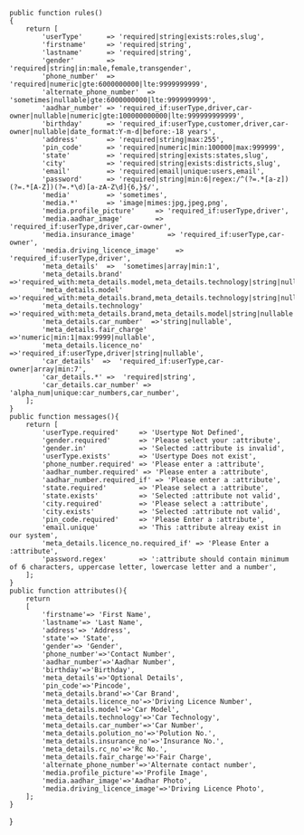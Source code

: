     public function rules()
    {
        return [
            'userType'      => 'required|string|exists:roles,slug',
            'firstname'     => 'required|string',
            'lastname'      => 'required|string',
            'gender'        => 'required|string|in:male,female,transgender',
            'phone_number'  => 'required|numeric|gte:6000000000|lte:9999999999',
            'alternate_phone_number'  => 'sometimes|nullable|gte:6000000000|lte:9999999999',
            'aadhar_number' => 'required_if:userType,driver,car-owner|nullable|numeric|gte:100000000000|lte:999999999999',
            'birthday'      => 'required_if:userType,customer,driver,car-owner|nullable|date_format:Y-m-d|before:-18 years',
            'address'       => 'required|string|max:255',
            'pin_code'      => 'required|numeric|min:100000|max:999999',
            'state'         => 'required|string|exists:states,slug',
            'city'          => 'required|string|exists:districts,slug',
            'email'         => 'required|email|unique:users,email',
            'password'      => 'required|string|min:6|regex:/^(?=.*[a-z])(?=.*[A-Z])(?=.*\d)[a-zA-Z\d]{6,}$/',
            'media'         => 'sometimes',
            'media.*'       => 'image|mimes:jpg,jpeg,png',
            'media.profile_picture'     => 'required_if:userType,driver',
            'media.aadhar_image'        => 'required_if:userType,driver,car-owner',
            'media.insurance_image'        => 'required_if:userType,car-owner',
            'media.driving_licence_image'    => 'required_if:userType,driver',
            'meta_details'  =>  'sometimes|array|min:1',
            'meta_details.brand'  =>'required_with:meta_details.model,meta_details.technology|string|nullable',
            'meta_details.model'  =>'required_with:meta_details.brand,meta_details.technology|string|nullable',
            'meta_details.technology'  =>'required_with:meta_details.brand,meta_details.model|string|nullable|in:automatic,manual,both',
            'meta_details.car_number'  =>'string|nullable',
            'meta_details.fair_charge' =>'numeric|min:1|max:9999|nullable',
            'meta_details.licence_no'  =>'required_if:userType,driver|string|nullable',
            'car_details'  =>  'required_if:userType,car-owner|array|min:7',
            'car_details.*' =>  'required|string',
            'car_details.car_number' =>  'alpha_num|unique:car_numbers,car_number',
        ];
    }
    public function messages(){
        return [
            'userType.required'     => 'Usertype Not Defined',
            'gender.required'       => 'Please select your :attribute',
            'gender.in'             => 'Selected :attribute is invalid',
            'userType.exists'       => 'Usertype Does not exist',
            'phone_number.required' => 'Please enter a :attribute',
            'aadhar_number.required' => 'Please enter a :attribute',
            'aadhar_number.required_if' => 'Please enter a :attribute',
            'state.required'        => 'Please select a :attribute',
            'state.exists'          => 'Selected :attribute not valid',
            'city.required'         => 'Please select a :attribute',
            'city.exists'           => 'Selected :attribute not valid',
            'pin_code.required'     => 'Please Enter a :attribute',
            'email.unique'          => 'This :attribute alreay exist in our system',
            'meta_details.licence_no.required_if' => 'Please Enter a :attribute',
            'password.regex'        => ':attribute should contain minimum of 6 characters, uppercase letter, lowercase letter and a number',
        ];
    }
    public function attributes(){
        return
        [
            'firstname'=> 'First Name',
            'lastname'=> 'Last Name',
            'address'=> 'Address',
            'state'=> 'State',
            'gender'=> 'Gender',
            'phone_number'=>'Contact Number',
            'aadhar_number'=>'Aadhar Number',
            'birthday'=>'Birthday',
            'meta_details'=>'Optional Details',
            'pin_code'=>'Pincode',
            'meta_details.brand'=>'Car Brand',
            'meta_details.licence_no'=>'Driving Licence Number',
            'meta_details.model'=>'Car Model',
            'meta_details.technology'=>'Car Technology',
            'meta_details.car_number'=>'Car Number',
            'meta_details.polution_no'=>'Polution No.',
            'meta_details.insurance_no'=>'Insurance No.',
            'meta_details.rc_no'=>'Rc No.',
            'meta_details.fair_charge'=>'Fair Charge',
            'alternate_phone_number'=>'Alternate contact number',
            'media.profile_picture'=>'Profile Image',
            'media.aadhar_image'=>'Aadhar Photo',
            'media.driving_licence_image'=>'Driving Licence Photo',
        ];
    }
}